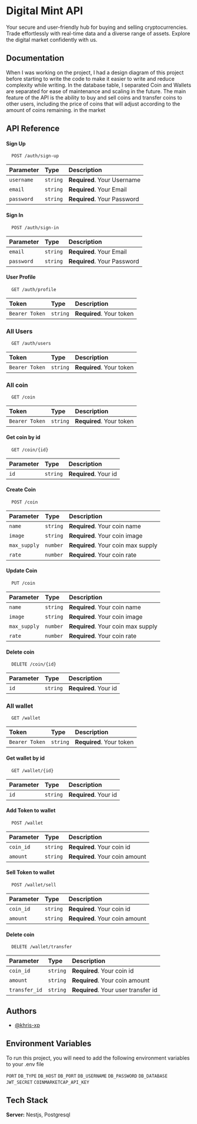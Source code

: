 # Digital Mint API

Your secure and user-friendly hub for buying and selling cryptocurrencies. Trade effortlessly with real-time data and a diverse range of assets. Explore the digital market confidently with us.

## Documentation

When I was working on the project, I had a design diagram of this project before starting to write the code to make it easier to write and reduce complexity while writing. In the database table, I separated Coin and Wallets are separated for ease of maintenance and scaling in the future. The main feature of the API is the ability to buy and sell coins and transfer coins to other users, including the price of coins that will adjust according to the amount of coins remaining. in the market

## API Reference

#### Sign Up

```http
  POST /auth/sign-up
```

| Parameter  | Type     | Description                 |
| :--------- | :------- | :-------------------------- |
| `username` | `string` | **Required**. Your Username |
| `email`    | `string` | **Required**. Your Email    |
| `password` | `string` | **Required**. Your Password |

#### Sign In

```http
  POST /auth/sign-in
```

| Parameter  | Type     | Description                 |
| :--------- | :------- | :-------------------------- |
| `email`    | `string` | **Required**. Your Email    |
| `password` | `string` | **Required**. Your Password |

#### User Profile

```http
  GET /auth/profile
```

| Token          | Type     | Description              |
| :------------- | :------- | :----------------------- |
| `Bearer Token` | `string` | **Required**. Your token |

### All Users

```http
  GET /auth/users
```

| Token          | Type     | Description              |
| :------------- | :------- | :----------------------- |
| `Bearer Token` | `string` | **Required**. Your token |

### All coin

```http
  GET /coin
```

| Token          | Type     | Description              |
| :------------- | :------- | :----------------------- |
| `Bearer Token` | `string` | **Required**. Your token |

#### Get coin by id

```http
  GET /coin/{id}
```

| Parameter | Type     | Description           |
| :-------- | :------- | :-------------------- |
| `id`      | `string` | **Required**. Your id |

#### Create Coin

```http
  POST /coin
```

| Parameter    | Type     | Description                        |
| :----------- | :------- | :--------------------------------- |
| `name`       | `string` | **Required**. Your coin name       |
| `image`      | `string` | **Required**. Your coin image      |
| `max_supply` | `number` | **Required**. Your coin max supply |
| `rate`       | `number` | **Required**. Your coin rate       |

#### Update Coin

```http
  PUT /coin
```

| Parameter    | Type     | Description                        |
| :----------- | :------- | :--------------------------------- |
| `name`       | `string` | **Required**. Your coin name       |
| `image`      | `string` | **Required**. Your coin image      |
| `max_supply` | `number` | **Required**. Your coin max supply |
| `rate`       | `number` | **Required**. Your coin rate       |

#### Delete coin

```http
  DELETE /coin/{id}
```

| Parameter | Type     | Description           |
| :-------- | :------- | :-------------------- |
| `id`      | `string` | **Required**. Your id |

### All wallet

```http
  GET /wallet
```

| Token          | Type     | Description              |
| :------------- | :------- | :----------------------- |
| `Bearer Token` | `string` | **Required**. Your token |

#### Get wallet by id

```http
  GET /wallet/{id}
```

| Parameter | Type     | Description           |
| :-------- | :------- | :-------------------- |
| `id`      | `string` | **Required**. Your id |

#### Add Token to wallet

```http
  POST /wallet
```

| Parameter | Type     | Description                    |
| :-------- | :------- | :----------------------------- |
| `coin_id` | `string` | **Required**. Your coin id     |
| `amount`  | `string` | **Required**. Your coin amount |

#### Sell Token to wallet

```http
  POST /wallet/sell
```

| Parameter | Type     | Description                    |
| :-------- | :------- | :----------------------------- |
| `coin_id` | `string` | **Required**. Your coin id     |
| `amount`  | `string` | **Required**. Your coin amount |

#### Delete coin

```http
  DELETE /wallet/transfer
```

| Parameter     | Type     | Description                         |
| :------------ | :------- | :---------------------------------- |
| `coin_id`     | `string` | **Required**. Your coin id          |
| `amount`      | `string` | **Required**. Your coin amount      |
| `transfer_id` | `string` | **Required**. Your user transfer id |

## Authors

- [@khris-xp](https://github.com/khris-xp)

## Environment Variables

To run this project, you will need to add the following environment variables to your .env file

`PORT`
`DB_TYPE`
`DB_HOST`
`DB_PORT`
`DB_USERNAME`
`DB_PASSWORD`
`DB_DATABASE`
`JWT_SECRET`
`COINMARKETCAP_API_KEY`

## Tech Stack

**Server:** Nestjs, Postgresql
